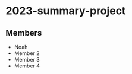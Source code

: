 # 2023-summary-project

## Members

- Noah
- Member 2
- Member 3
- Member 4

<Description of your project>
